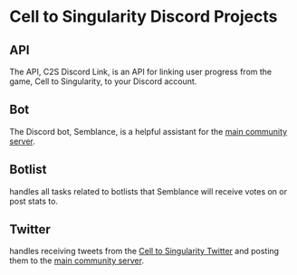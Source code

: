 # Cell to Singularity Discord Projects

## API

The API, C2S Discord Link, is an API for linking user progress from the game, Cell to Singularity, to your Discord account.

## Bot

The Discord bot, Semblance, is a helpful assistant for the [main community server](https://discord.gg/celltosingularity).

## Botlist

handles all tasks related to botlists that Semblance will receive votes on or post stats to.

## Twitter

handles receiving tweets from the [Cell to Singularity Twitter](https://twitter.com/computerlunch) and posting them to the [main community server](https://discord.gg/celltosingularity).
